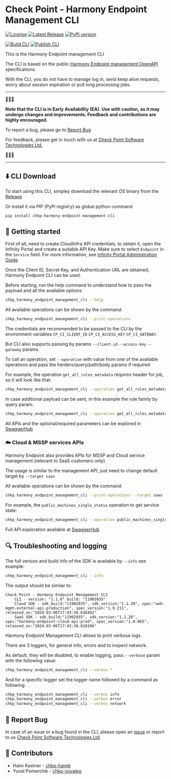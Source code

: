 # Check Point - Harmony Endpoint Management CLI

[![License](https://img.shields.io/github/license/CheckPointSW/harmony-endpoint-management-cli.svg?style=plastic)](https://github.com/CheckPointSW/harmony-endpoint-management-cli/blob/release/LICENSE) [![Latest Release](https://img.shields.io/github/v/release/CheckPointSW/harmony-endpoint-management-cli?style=plastic)](https://github.com/CheckPointSW/harmony-endpoint-management-cli/releases) [![PyPI version](https://img.shields.io/pypi/v/chkp-harmony-endpoint-management-cli.svg?style=plastic)](https://pypi.org/project/chkp-harmony-endpoint-management-cli/)


<!-- 
Coming soon :)

[![GitHub stars](https://img.shields.io/github/stars/CheckPointSW/harmony-endpoint-management-cli.svg?style=social&label=Star)](https://github.com/CheckPointSW/harmony-endpoint-management-cli/stargazers) -->

[![Build CLI](https://github.com/CheckPointSW/harmony-endpoint-management-cli/actions/workflows/build.yml/badge.svg)](https://github.com/CheckPointSW/harmony-endpoint-management-cli/actions/workflows/build.yml) [![Publish CLI](https://github.com/CheckPointSW/harmony-endpoint-management-cli/actions/workflows/release.yml/badge.svg)](https://github.com/CheckPointSW/harmony-endpoint-management-cli/actions/workflows/release.yml)

This is the Harmony Endpoint management CLI

The CLI is based on the public [Harmony Endpoint management OpenAPI](https://app.swaggerhub.com/apis/Check-Point/web-mgmt-external-api-production) specifications.

With the CLI, you do not have to manage log in, send keep alive requests, worry about session expiration or pull long processing jobs.

---
🚧🚧🚧

**Note that the CLI is in Early Availability (EA). Use with caution, as it may undergo changes and improvements. Feedback and contributions are highly encouraged.**

To report a bug, please go to [Report Bug](#-report-bug)

For feedback, please get in touch with us at [Check Point Software Technologies Ltd.](mailto:harmony-endpoint-external-api@checkpoint.com)

🚧🚧🚧

---

## ⬇️ CLI Download

To start using this CLI, simpley download the relevant OS binary from the [Release](https://github.com/CheckPointSW/harmony-endpoint-management-cli/releases/latest)

Or install it via PIP (PyPi registry) as global python command
```bash 
pip install chkp-harmony-endpoint-management-cli
```

## 🚀 Getting started

First of all, need to create CloudInfra API credentials, to obtain it, open the Infinity Portal and create a suitable API Key. Make sure to select `Endpoint` in the `Service` field. For more information, see [Infinity Portal Administration Guide](https://sc1.checkpoint.com/documents/Infinity_Portal/WebAdminGuides/EN/Infinity-Portal-Admin-Guide/Content/Topics-Infinity-Portal/API-Keys.htm?tocpath=Global%20Settings%7C_____7#API_Keys).

Once the Client ID, Secret Key, and Authentication URL are obtained, Harmony Endpoint CLI can be used.

Before starting, run the help command to understand how to pass the payload and all the available options.
```bash
chkp_harmony_endpoint_management_cli --help
```

All available operations can be shown by the command:
```bash
chkp_harmony_endpoint_management_cli --print-operations
```

The credentials are recommended to be passed to the CLI by the environment variables `CP_CI_CLIENT_ID` `CP_CI_ACCESS_KEY` `CP_CI_GATEWAY`.

But CLI also supports passing by params `--client-id` `--access-key` `--gateway` params.

To call an operation, set `--operation` with value from one of the available operations and pass the herders/query/path/body params if required

For example, the operation `get_all_rules_metadata` requires header for job, so it will look like that:
```bash
chkp_harmony_endpoint_management_cli --operation get_all_rules_metadata --header-params "{ \"x-mgmt-run-as-job\": \"off\"}"
```

In case additional payload can be sent, in this example the rule family by query param: 
```bash
chkp_harmony_endpoint_management_cli --operation get_all_rules_metadata --query-params "{\"ruleFamily\" : \"Threat Prevention\"}" --header-params "{ \"x-mgmt-run-as-job\": \"off\"}"
```

All APIs and the optional/required parameters can be explored in [SwaggerHub](https://app.swaggerhub.com/apis/Check-Point/web-mgmt-external-api-production)


### ☁️ Cloud & MSSP services APIs

Harmony Endpoint also provides APIs for MSSP and Cloud service management (relevant to SaaS customers only)


The usage is similar to the management API, just need to change default target by `--target saas`

All available operations can be shown by the command:
```bash
chkp_harmony_endpoint_management_cli --print-operations --target saas
```

For example, the `public_machines_single_status` operation to get service state:
```bash
chkp_harmony_endpoint_management_cli --operation public_machines_single_status --target saas
```

Full API exploration available at [SwaggerHub](https://app.swaggerhub.com/apis/Check-Point/harmony-endpoint-cloud-api-prod)

## 🔍 Troubleshooting and logging

The full version and build info of the SDK is available by `--info` see example:
```bash
chkp_harmony_endpoint_management_cli --info
```
The output should be similar to:
```text
Check Point - Harmony Endpoint Management CLI
    CLI - version: "1.1.0" build: "11905935"
    Cloud SDK - sdk_build:"11902935", sdk_version:"1.1.28", spec:"web-mgmt-external-api-production", spec_version:"1.9.211", released_on:"2024-03-06T17:43:38.616492"
    SaaS SDK - sdk_build:"11902935", sdk_version:"1.1.28", spec:"harmony-endpoint-cloud-api-prod", spec_version:"1.0.665", released_on:"2024-03-06T17:43:38.618196"
```

Harmony Endpoint Management CLI allows to print verbose logs.

There are 3 loggers, for general info, errors and to inspect network.

As default, they will be disabled, to enable logging, pass `--verbose` param with the following value:
```bash
chkp_harmony_endpoint_management_cli --verbos *
```

And for a specific logger set the logger name followed by a command as following:
```bash
chkp_harmony_endpoint_management_cli --verbos info
chkp_harmony_endpoint_management_cli --verbos error
chkp_harmony_endpoint_management_cli --verbos network
```

## 🐞 Report Bug

In case of an issue or a bug found in the CLI, please open an [issue](https://github.com/CheckPointSW/harmony-endpoint-management-cli/issues) or report to us [Check Point Software Technologies Ltd](mailto:harmony-endpoint-external-api@checkpoint.com).

## 🤝 Contributors
- Haim Kastner - [chkp-haimk](https://github.com/chkp-haimk)
- Yuval Pomerchik - [chkp-yuvalpo](https://github.com/chkp-yuvalpo)
